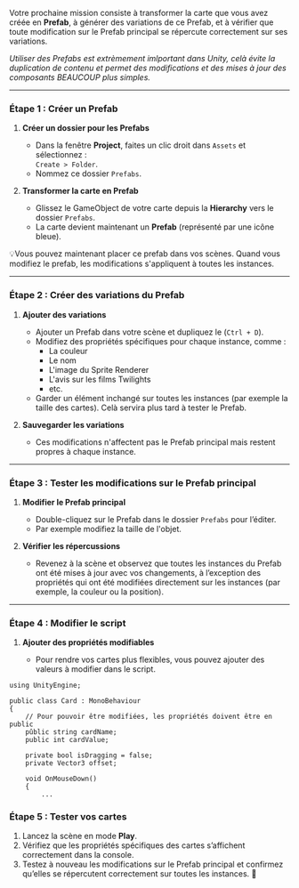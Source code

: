Votre prochaine mission consiste à transformer la carte que vous avez créée en **Prefab**, à générer des variations de ce Prefab, et à vérifier que toute modification sur le Prefab principal se répercute correctement sur ses variations.

*Utiliser des Prefabs est extrèmement imlportant dans Unity, celà évite la duplication de contenu et permet des modifications et des mises à jour des composants BEAUCOUP plus simples.*

---
### Étape 1 : Créer un Prefab
1. **Créer un dossier pour les Prefabs**
    
    - Dans la fenêtre **Project**, faites un clic droit dans `Assets` et sélectionnez :  
        `Create > Folder`.
    - Nommez ce dossier `Prefabs`.
2. **Transformer la carte en Prefab**
    
    - Glissez le GameObject de votre carte depuis la **Hierarchy** vers le dossier `Prefabs`.
    - La carte devient maintenant un **Prefab** (représenté par une icône bleue).

💡Vous pouvez maintenant placer ce prefab dans vos scènes. Quand vous modifiez le prefab, les modifications s'appliquent à toutes les instances.

---
### Étape 2 : Créer des variations du Prefab

1. **Ajouter des variations**
    - Ajouter un Prefab dans votre scène et dupliquez le (`Ctrl + D`).
    - Modifiez des propriétés spécifiques pour chaque instance, comme :
        - La couleur
        - Le nom
        - L'image du Sprite Renderer
        - L'avis sur les films Twilights
        - etc.
    - Garder un élément inchangé sur toutes les instances (par exemple la taille des cartes). Celà servira plus tard à tester le Prefab.
1. **Sauvegarder les variations**
    
    - Ces modifications n'affectent pas le Prefab principal mais restent propres à chaque instance.

---

### Étape 3 : Tester les modifications sur le Prefab principal

1. **Modifier le Prefab principal**
    
    - Double-cliquez sur le Prefab dans le dossier `Prefabs` pour l’éditer.
    - Par exemple modifiez la taille de l'objet.
2. **Vérifier les répercussions**
    
    - Revenez à la scène et observez que toutes les instances du Prefab ont été mises à jour avec vos changements, à l’exception des propriétés qui ont été modifiées directement sur les instances (par exemple, la couleur ou la position).

---

### Étape 4 : Modifier le script

1. **Ajouter des propriétés modifiables**
    
    - Pour rendre vos cartes plus flexibles, vous pouvez ajouter des valeurs à modifier dans le script.

```
using UnityEngine;

public class Card : MonoBehaviour
{
	// Pour pouvoir être modifiées, les propriétés doivent être en public
	pûblic string cardName;
	public int cardValue;

    private bool isDragging = false;
    private Vector3 offset;
  
    void OnMouseDown()
    {
		...
```

### Étape 5 : Tester vos cartes

1. Lancez la scène en mode **Play**.
2. Vérifiez que les propriétés spécifiques des cartes s’affichent correctement dans la console.
3. Testez à nouveau les modifications sur le Prefab principal et confirmez qu’elles se répercutent correctement sur toutes les instances. 🎉